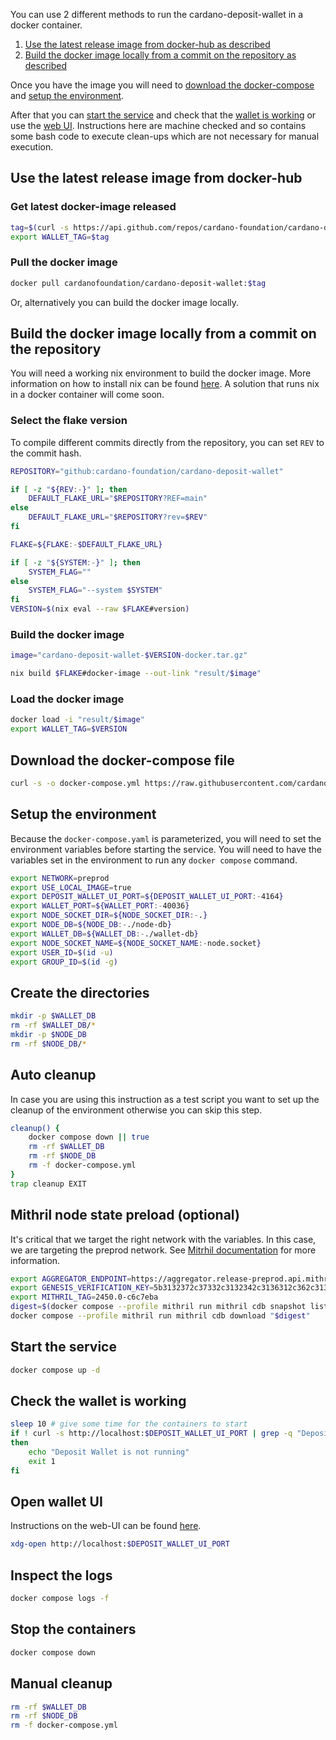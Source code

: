 You can use 2 different methods to run the cardano-deposit-wallet in a docker container.
1. [Use the latest release image from docker-hub as described](#get-latest-docker-image-released)
2. [Build the docker image locally from a commit on the repository as described](#build-the-docker-image-locally-from-a-commit-on-the-repository)

Once you have the image you will need to [download the docker-compose](#download-the-docker-compose-file)
and [setup the environment](#setup-the-environment).

After that you can [start the service](#start-the-service) and check that the
[wallet is working](#check-the-wallet-is-working) or use the [web UI](#open-wallet-ui).
Instructions here are machine checked and so contains some bash code to execute
clean-ups which are not necessary for manual execution.

## Use the latest release image from docker-hub

### Get latest docker-image released

```bash get latest tag
tag=$(curl -s https://api.github.com/repos/cardano-foundation/cardano-deposit-wallet/releases/latest | jq -r '.tag_name')
export WALLET_TAG=$tag
```

### Pull the docker image

```bash
docker pull cardanofoundation/cardano-deposit-wallet:$tag
```

Or, alternatively you can build the docker image locally.

## Build the docker image locally from a commit on the repository

You will need a working nix environment to build the docker image. More
information on how to install nix can be found [here](https://nixos.org/download.html).
A solution that runs nix in a docker container will come soon.

### Select the flake version
To compile different commits directly from the repository,
you can set `REV` to the commit hash.

```bash select flake version
REPOSITORY="github:cardano-foundation/cardano-deposit-wallet"

if [ -z "${REV:-}" ]; then
    DEFAULT_FLAKE_URL="$REPOSITORY?REF=main"
else
    DEFAULT_FLAKE_URL="$REPOSITORY?rev=$REV"
fi

FLAKE=${FLAKE:-$DEFAULT_FLAKE_URL}

if [ -z "${SYSTEM:-}" ]; then
    SYSTEM_FLAG=""
else
    SYSTEM_FLAG="--system $SYSTEM"
fi
VERSION=$(nix eval --raw $FLAKE#version)
```

### Build the docker image

```bash build docker image
image="cardano-deposit-wallet-$VERSION-docker.tar.gz"

nix build $FLAKE#docker-image --out-link "result/$image"
```

### Load the docker image

```bash load docker image
docker load -i "result/$image"
export WALLET_TAG=$VERSION
```

## Download the docker-compose file

```bash download docker-compose
curl -s -o docker-compose.yml https://raw.githubusercontent.com/cardano-foundation/cardano-deposit-wallet/$WALLET_TAG/run/docker/docker-compose.yml
```

## Setup the environment

Because the `docker-compose.yaml` is parameterized, you will need to set the
environment variables before starting the service. You will need to have the
variables set in the environment to run any `docker compose` command.

```bash setup environment
export NETWORK=preprod
export USE_LOCAL_IMAGE=true
export DEPOSIT_WALLET_UI_PORT=${DEPOSIT_WALLET_UI_PORT:-4164}
export WALLET_PORT=${WALLET_PORT:-40036}
export NODE_SOCKET_DIR=${NODE_SOCKET_DIR:-.}
export NODE_DB=${NODE_DB:-./node-db}
export WALLET_DB=${WALLET_DB:-./wallet-db}
export NODE_SOCKET_NAME=${NODE_SOCKET_NAME:-node.socket}
export USER_ID=$(id -u)
export GROUP_ID=$(id -g)

```

## Create the directories

```bash create directories
mkdir -p $WALLET_DB
rm -rf $WALLET_DB/*
mkdir -p $NODE_DB
rm -rf $NODE_DB/*
```

## Auto cleanup

In case you are using this instruction as a test script you want to set up the
cleanup of the environment otherwise you can skip this step.

```bash auto cleanup
cleanup() {
    docker compose down || true
    rm -rf $WALLET_DB
    rm -rf $NODE_DB
    rm -f docker-compose.yml
}
trap cleanup EXIT
```

## Mithril node state preload (optional)

It's critical that we target the right network with the variables. In this case,
we are targeting the preprod network.
See [Mitrhil documentation](https://mithril.network/doc/manual/getting-started/network-configurations)
for more information.


```bash mithril node state preload
export AGGREGATOR_ENDPOINT=https://aggregator.release-preprod.api.mithril.network/aggregator
export GENESIS_VERIFICATION_KEY=5b3132372c37332c3132342c3136312c362c3133372c3133312c3231332c3230372c3131372c3139382c38352c3137362c3139392c3136322c3234312c36382c3132332c3131392c3134352c31332c3233322c3234332c34392c3232392c322c3234392c3230352c3230352c33392c3233352c34345d
export MITHRIL_TAG=2450.0-c6c7eba
digest=$(docker compose --profile mithril run mithril cdb snapshot list --json | jq -r .[0].digest)
docker compose --profile mithril run mithril cdb download "$digest"
```
## Start the service

```bash start service
docker compose up -d
```

## Check the wallet is working

```bash check wallet
sleep 10 # give some time for the containers to start
if ! curl -s http://localhost:$DEPOSIT_WALLET_UI_PORT | grep -q "Deposit Cardano Wallet";
then
    echo "Deposit Wallet is not running"
    exit 1
fi
```

## Open wallet UI

Instructions on the web-UI can be found [here](../usage.md).

```bash open wallet ui
xdg-open http://localhost:$DEPOSIT_WALLET_UI_PORT
```

## Inspect the logs

```bash
docker compose logs -f
```

## Stop the containers

```bash stop service
docker compose down
```

## Manual cleanup

```bash cleanup
rm -rf $WALLET_DB
rm -rf $NODE_DB
rm -f docker-compose.yml
```
